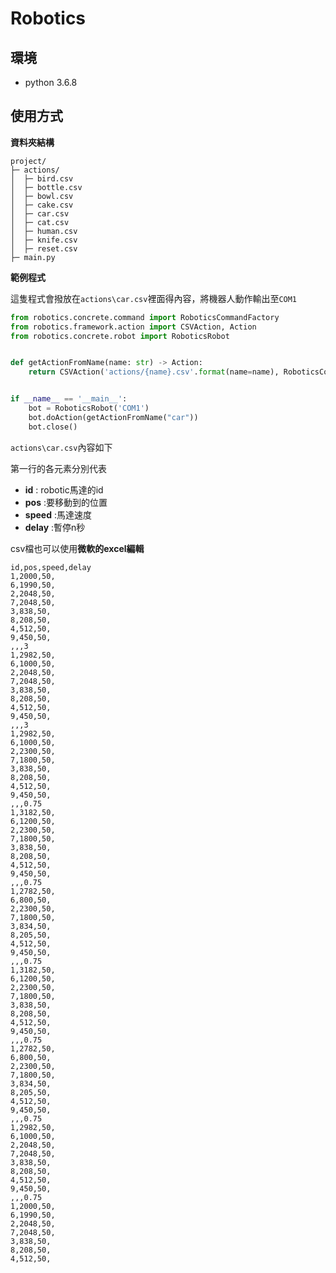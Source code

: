 # Robotics

## 環境

- python 3.6.8



## 使用方式



**資料夾結構**

```shell
project/
├─ actions/
│  ├─ bird.csv
│  ├─ bottle.csv
│  ├─ bowl.csv
│  ├─ cake.csv
│  ├─ car.csv
│  ├─ cat.csv
│  ├─ human.csv
│  ├─ knife.csv
│  ├─ reset.csv
├─ main.py
```



**範例程式**

這隻程式會撥放在``actions\car.csv``裡面得內容，將機器人動作輸出至``COM1``

```python
from robotics.concrete.command import RoboticsCommandFactory
from robotics.framework.action import CSVAction, Action
from robotics.concrete.robot import RoboticsRobot


def getActionFromName(name: str) -> Action:
    return CSVAction('actions/{name}.csv'.format(name=name), RoboticsCommandFactory())


if __name__ == '__main__':
    bot = RoboticsRobot('COM1')
    bot.doAction(getActionFromName("car"))
    bot.close()
```



``actions\car.csv``內容如下

第一行的各元素分別代表

- **id** : robotic馬達的id
- **pos** :要移動到的位置
- **speed** :馬達速度
- **delay** :暫停n秒



csv檔也可以使用**微軟的excel編輯**

```
id,pos,speed,delay
1,2000,50,
6,1990,50,
2,2048,50,
7,2048,50,
3,838,50,
8,208,50,
4,512,50,
9,450,50,
,,,3
1,2982,50,
6,1000,50,
2,2048,50,
7,2048,50,
3,838,50,
8,208,50,
4,512,50,
9,450,50,
,,,3
1,2982,50,
6,1000,50,
2,2300,50,
7,1800,50,
3,838,50,
8,208,50,
4,512,50,
9,450,50,
,,,0.75
1,3182,50,
6,1200,50,
2,2300,50,
7,1800,50,
3,838,50,
8,208,50,
4,512,50,
9,450,50,
,,,0.75
1,2782,50,
6,800,50,
2,2300,50,
7,1800,50,
3,834,50,
8,205,50,
4,512,50,
9,450,50,
,,,0.75
1,3182,50,
6,1200,50,
2,2300,50,
7,1800,50,
3,838,50,
8,208,50,
4,512,50,
9,450,50,
,,,0.75
1,2782,50,
6,800,50,
2,2300,50,
7,1800,50,
3,834,50,
8,205,50,
4,512,50,
9,450,50,
,,,0.75
1,2982,50,
6,1000,50,
2,2048,50,
7,2048,50,
3,838,50,
8,208,50,
4,512,50,
9,450,50,
,,,0.75
1,2000,50,
6,1990,50,
2,2048,50,
7,2048,50,
3,838,50,
8,208,50,
4,512,50,
```